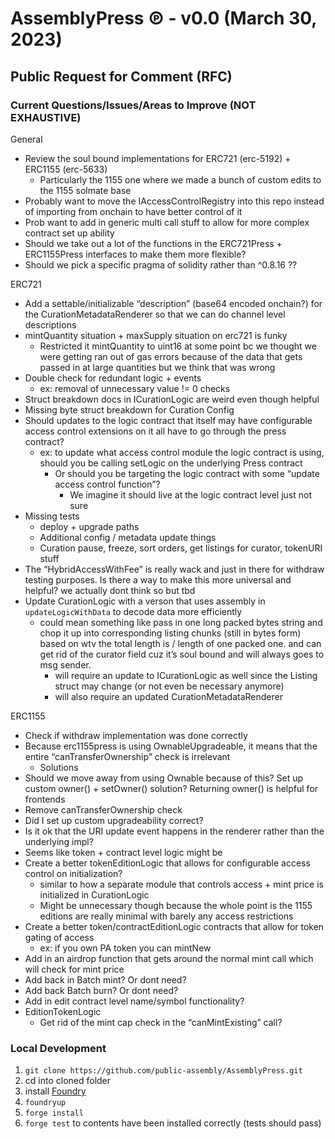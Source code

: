 # AssemblyPress ℗ - v0.0 (March 30, 2023)

## Public Request for Comment (RFC)

### Current Questions/Issues/Areas to Improve (NOT EXHAUSTIVE)

General
- Review the soul bound implementations for ERC721 (erc-5192) + ERC1155 (erc-5633)
    - Particularly the 1155 one where we made a bunch of custom edits to the 1155 solmate base
- Probably want to move the IAccessControlRegistry into this repo instead of importing from onchain to have better control of it
- Prob want to add in generic multi call stuff to allow for more complex contract set up ability
- Should we take out a lot of the functions in the ERC721Press + ERC1155Press interfaces to make them more flexible?
- Should we pick a specific pragma of solidity rather than ^0.8.16 ??

ERC721
- Add a settable/initializable “description” (base64 encoded onchain?) for the CurationMetadataRenderer so that we can do channel level descriptions
- mintQuantity situation + maxSupply situation on erc721 is funky
    - Restricted it mintQuantity to uint16 at some point bc we thought we were getting ran out of gas errors because of the data that gets passed in at large quantities but we think that was wrong
- Double check for redundant logic + events
    - ex: removal of unnecessary value != 0 checks
- Struct breakdown docs in ICurationLogic are weird even though helpful
- Missing byte struct breakdown for Curation Config
- Should updates to the logic contract that itself may have configurable access control extensions on it all have to go through the press contract?
    - ex: to update what access control module the logic contract is using, should you be calling setLogic on the underlying Press contract
        - Or should you be targeting the logic contract with some “update access control function”?
            - We imagine it should live at the logic contract level just not sure
- Missing tests 
    - deploy + upgrade paths
    - Additional config / metadata update things
    - Curation pause, freeze, sort orders, get listings for curator, tokenURI stuff
- The “HybridAccessWithFee” is really wack and just in there for withdraw testing purposes. Is there a way to make this more universal and helpful? we actually dont think so but tbd
- Update CurationLogic with a verson that uses assembly in `updateLogicWithData` to decode data more efficiently
    - could mean something like pass in one long packed bytes string and chop it up into corresponding listing chunks (still in bytes form) based on wtv the total length is / length of one packed one. and can get rid of the curator field cuz it’s soul bound and will always goes to msg sender. 
        - will require an update to ICurationLogic as well since the Listing struct may change (or not even be necessary anymore)
        - will also require an updated CurationMetadataRenderer

ERC1155
- Check if withdraw implementation was done correctly
- Because erc1155press is using OwnableUpgradeable, it means that the entire “canTransferOwnership” check is irrelevant
    - Solutions
- Should we move away from using Ownable because of this? Set up custom owner() + setOwner() solution? Returning owner() is helpful for frontends
- Remove canTransferOwnership check
- Did I set up custom upgradeability correct?
- Is it ok that the URI update event happens in the renderer rather than the underlying impl?
- Seems like token + contract level logic might be  
- Create a better tokenEditionLogic that allows for configurable access control on initialization?
    - similar to how a separate module that controls access + mint price is initialized in CurationLogic
    - Might be unnecessary though because the whole point is the 1155 editions are really minimal with barely any access restrictions
- Create a better token/contractEditionLogic contracts that allow for token gating of access
    - ex: if you own PA token you can mintNew
- Add in an airdrop function that gets around the normal mint call which will check for mint price
- Add back in Batch mint? Or dont need?
- Add back Batch burn? Or dont need?
- Add in edit contract level name/symbol functionality?
- EditionTokenLogic
    - Get rid of the mint cap check in the “canMintExisting” call?

### Local Development

1. `git clone https://github.com/public-assembly/AssemblyPress.git`
2. cd into cloned folder
3. install [Foundry](https://github.com/foundry-rs/foundry)
4. `foundryup`
5. `forge install`
6. `forge test` to contents have been installed correctly (tests should pass)
